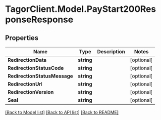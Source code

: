 # TagorClient.Model.PayStart200ResponseResponse

## Properties

Name | Type | Description | Notes
------------ | ------------- | ------------- | -------------
**RedirectionData** | **string** |  | [optional] 
**RedirectionStatusCode** | **string** |  | [optional] 
**RedirectionStatusMessage** | **string** |  | [optional] 
**RedirectionUrl** | **string** |  | [optional] 
**RedirectionVersion** | **string** |  | [optional] 
**Seal** | **string** |  | [optional] 

[[Back to Model list]](../README.md#documentation-for-models) [[Back to API list]](../README.md#documentation-for-api-endpoints) [[Back to README]](../README.md)

